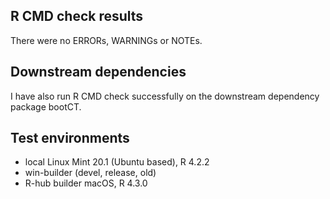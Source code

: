 ## R CMD check results
There were no ERRORs, WARNINGs or NOTEs.

## Downstream dependencies
I have also run R CMD check successfully on the downstream dependency package bootCT.

## Test environments
* local Linux Mint 20.1 (Ubuntu based), R 4.2.2
* win-builder (devel, release, old)
* R-hub builder macOS, R 4.3.0
